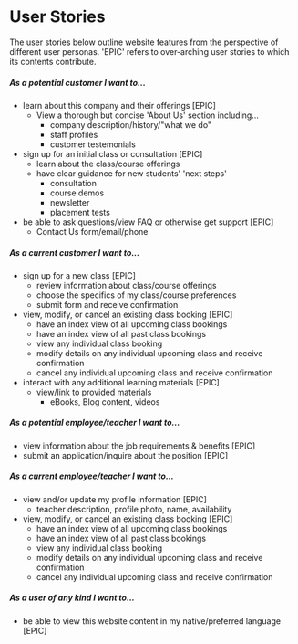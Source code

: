 # User Stories
The user stories below outline website features from the perspective of different user personas. 'EPIC' refers to over-arching user stories to which its contents contribute.

##### As a potential customer I want to...
* learn about this company and their offerings [EPIC]
  - View a thorough but concise 'About Us' section including...
    - company description/history/"what we do"
    - staff profiles
    - customer testemonials
* sign up for an initial class or consultation [EPIC]
  - learn about the class/course offerings
  - have clear guidance for new students' 'next steps'
    - consultation
    - course demos
    - newsletter
    - placement tests
* be able to ask questions/view FAQ or otherwise get support [EPIC]
  - Contact Us form/email/phone

##### As a current customer I want to...
* sign up for a new class [EPIC]
  - review information about class/course offerings
  - choose the specifics of my class/course preferences
  - submit form and receive confirmation
* view, modify, or cancel an existing class booking [EPIC]
  - have an index view of all upcoming class bookings
  - have an index view of all past class bookings
  - view any individual class booking
  - modify details on any individual upcoming class and receive confirmation
  - cancel any individual upcoming class and receive confirmation
* interact with any additional learning materials [EPIC]
  - view/link to provided materials
    - eBooks, Blog content, videos

##### As a potential employee/teacher I want to...
* view information about the job requirements & benefits [EPIC]
* submit an application/inquire about the position [EPIC]

##### As a current employee/teacher I want to...
* view and/or update my profile information [EPIC]
  - teacher description, profile photo, name, availability
* view, modify, or cancel an existing class booking [EPIC]
  - have an index view of all upcoming class bookings
  - have an index view of all past class bookings
  - view any individual class booking
  - modify details on any individual upcoming class and receive confirmation
  - cancel any individual upcoming class and receive confirmation

##### As a user of any kind I want to...
* be able to view this website content in my native/preferred language [EPIC]
